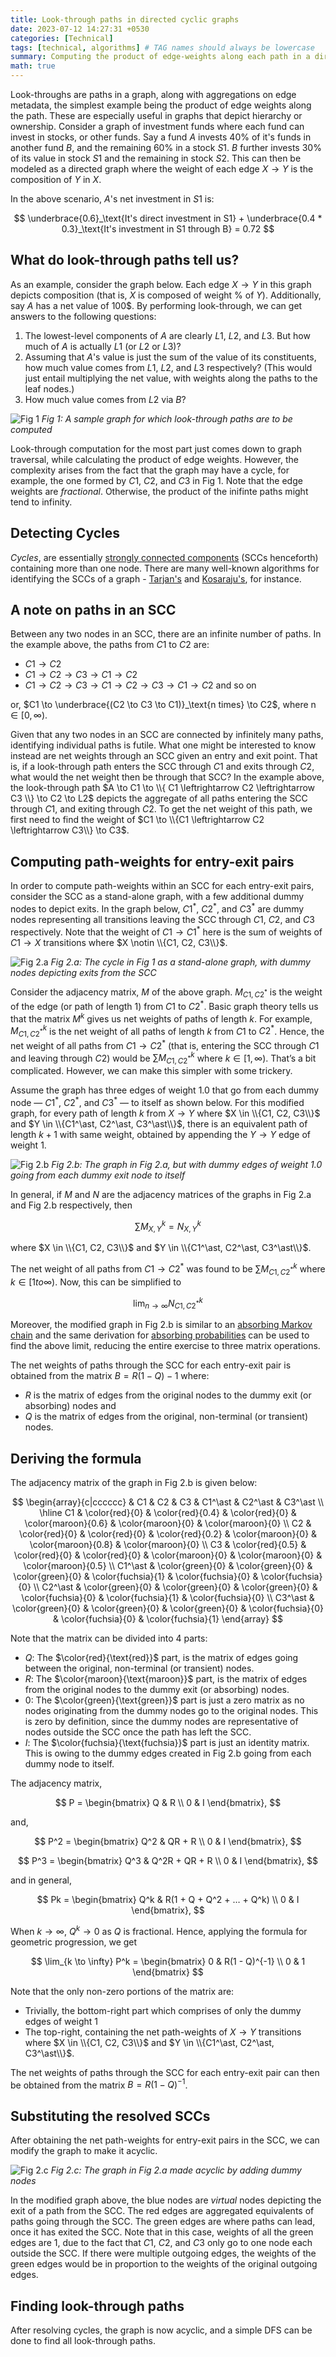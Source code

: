 ```yaml
---
title: Look-through paths in directed cyclic graphs
date: 2023-07-12 14:27:31 +0530
categories: [Technical]
tags: [technical, algorithms] # TAG names should always be lowercase
summary: Computing the product of edge-weights along each path in a directed cyclic graph.
math: true
---
```


Look-throughs are paths in a graph, along with aggregations on edge metadata, the simplest example being the product of edge weights along the path. These are especially useful in graphs that depict hierarchy or ownership. Consider a graph of investment funds where each fund can invest in stocks, or other funds. Say a fund $A$ invests $40\%$ of it's funds in another fund $B$, and the remaining $60\%$ in a stock $S1$. $B$ further invests $30\%$ of its value in stock $S1$ and the remaining in stock $S2$. This can then be modeled as a directed graph where the weight of each edge $X \to Y$ is the composition of $Y$ in $X$.

In the above scenario, $A$'s net investment in $S1$ is:

$$
\underbrace{0.6}_\text{It's direct investment in S1} + \underbrace{0.4 * 0.3}_\text{It's investment in S1 through B} = 0.72
$$

## What do look-through paths tell us?

As an example, consider the graph below. Each edge $X → Y$ in this graph depicts composition (that is, $X$ is composed of weight % of $Y$). Additionally, say $A$ has a net value of 100$. By performing look-through, we can get answers to the following questions:

1. The lowest-level components of $A$ are clearly $L1$, $L2$, and $L3$. But how much of $A$ is actually $L1$ (or $L2$ or $L3$)?
2. Assuming that $A$'s value is just the sum of the value of its constituents, how much value comes from $L1$, $L2$, and $L3$ respectively? (This would just entail multiplying the net value, with weights along the paths to the leaf nodes.)
3. How much value comes from $L2$ via $B$?

![Fig 1](/assets/img/posts/Lookthrough/fig_1.svg)
_Fig 1: A sample graph for which look-through paths are to be computed_

Look-through computation for the most part just comes down to graph traversal, while calculating the product of edge weights. However, the complexity arises from the fact that the graph may have a cycle, for example, the one formed by $C1$, $C2$, and $C3$ in Fig 1. Note that the edge weights are _fractional_. Otherwise, the product of the inifinte paths might tend to infinity.

## Detecting Cycles

_Cycles_, are essentially [strongly connected components](https://en.wikipedia.org/wiki/Strongly_connected_component) (SCCs henceforth) containing more than one node. There are many well-known algorithms for identifying the SCCs of a graph - [Tarjan's](https://en.wikipedia.org/wiki/Tarjan%27s_strongly_connected_components_algorithm) and [Kosaraju's](https://en.wikipedia.org/wiki/Kosaraju%27s_algorithm), for instance.

## A note on paths in an SCC

Between any two nodes in an SCC, there are an infinite number of paths. In the example above, the paths from $C1$ to $C2$ are:

- $C1 \to C2$
- $C1 \to C2 \to C3 \to C1 \to C2$
- $C1 \to C2 \to C3 \to C1 \to C2 \to C3 \to C1 \to C2$ and so on

or, $C1 \to \underbrace{(C2 \to C3 \to C1)}_\text{n times} \to C2$, where n $\in [0, \infty)$.

Given that any two nodes in an SCC are connected by infinitely many paths, identifying individual paths is futile. What one might be interested to know instead are net weights through an SCC given an entry and exit point. That is, if a look-through path enters the SCC through $C1$ and exits through $C2$, what would the net weight then be through that SCC? In the example above, the look-through path $A \to C1 \to \\{ C1 \leftrightarrow C2 \leftrightarrow C3 \\} \to C2 \to L2$ depicts the aggregate of all paths entering the SCC through $C1$, and exiting through $C2$. To get the net weight of this path, we first need to find the weight of $C1 \to \\{C1 \leftrightarrow C2 \leftrightarrow C3\\} \to C3$.

## Computing path-weights for entry-exit pairs

In order to compute path-weights within an SCC for each entry-exit pairs, consider the SCC as a stand-alone graph, with a few additional dummy nodes to depict exits. In the graph below, $C1^\ast$, $C2^\ast$, and $C3^\ast$ are dummy nodes representing all transitions leaving the SCC through $C1$, $C2$, and $C3$ respectively. Note that the weight of $C1 \to C1^\ast$ here is the sum of weights of $C1 \to X$ transitions where $X \notin \\{C1, C2, C3\\}$.

![Fig 2.a](/assets/img/posts/Lookthrough/fig_2a.svg)
_Fig 2.a: The cycle in Fig 1 as a stand-alone graph, with dummy nodes depicting exits from the SCC_

Consider the adjacency matrix, $M$ of the above graph. $M_{C1, C2^\ast}$ is the weight of the edge (or path of length 1) from $C1$ to $C2^\ast$. Basic graph theory tells us that the matrix $M^k$ gives us net weights of paths of length $k$. For example, $M^k_{C1, C2^\ast}$ is the net weight of all paths of length $k$ from $C1$ to $C2^\ast$.
Hence, the net weight of all paths from $C1 \to C2^\ast$ (that is, entering the SCC through $C1$ and leaving through $C2$) would be $\sum M^k_{C1, C2^\ast}$ where $k \in [1, \infty)$. That’s a bit complicated. However, we can make this simpler with some trickery.

Assume the graph has three edges of weight $1.0$ that go from each dummy node — $C1^\ast$, $C2^\ast$, and $C3^\ast$ — to itself as shown below. For this modified graph, for every path of length $k$ from $X \to Y$ where $X \in \\{C1, C2, C3\\}$ and $Y \in \\{C1^\ast, C2^\ast, C3^\ast\\}$, there is an equivalent path of length $k + 1$ with same weight, obtained by appending the $Y \to Y$ edge of weight $1$.

![Fig 2.b](/assets/img/posts/Lookthrough/fig_2b.svg)
_Fig 2.b: The graph in Fig 2.a, but with dummy edges of weight 1.0 going from each dummy exit node to itself_

In general, if $M$ and $N$ are the adjacency matrices of the graphs in Fig 2.a and Fig 2.b respectively, then

$$
\sum M^k_{X, Y} = N^k_{X, Y}
$$

where $X \in \\{C1, C2, C3\\}$ and $Y \in \\{C1^\ast, C2^\ast, C3^\ast\\}$.

The net weight of all paths from $C1 \to C2^\ast$ was found to be $\sum M^k_{C1, C2^\ast}$ where $k \in [1 to \infty)$. Now, this can be simplified to

$$
\lim_{n \to \infty} N^k_{C1, C2^\ast}
$$

Moreover, the modified graph in Fig 2.b is similar to an [absorbing Markov chain](https://en.wikipedia.org/wiki/Absorbing_Markov_chain) and the same derivation for [absorbing probabilities](https://en.wikipedia.org/wiki/Absorbing_Markov_chain#Absorbing_probabilities) can be used to find the above limit, reducing the entire exercise to three matrix operations.

The net weights of paths through the SCC for each entry-exit pair is obtained from the matrix $B = R(1 - Q)-1$ where:

- $R$ is the matrix of edges from the original nodes to the dummy exit (or absorbing) nodes and
- $Q$ is the matrix of edges from the original, non-terminal (or transient) nodes.

## Deriving the formula

The adjacency matrix of the graph in Fig 2.b is given below:

$$
\begin{array}{c|cccccc}
 & C1 & C2 & C3 & C1^\ast & C2^\ast & C3^\ast \\
\hline
C1 & \color{red}{0} & \color{red}{0.4} & \color{red}{0} & \color{maroon}{0.6} & \color{maroon}{0} & \color{maroon}{0} \\
C2 & \color{red}{0} & \color{red}{0} & \color{red}{0.2} & \color{maroon}{0} & \color{maroon}{0.8} & \color{maroon}{0} \\
C3 & \color{red}{0.5} & \color{red}{0} & \color{red}{0} & \color{maroon}{0} & \color{maroon}{0} & \color{maroon}{0.5} \\
C1^\ast & \color{green}{0} & \color{green}{0} & \color{green}{0} & \color{fuchsia}{1} & \color{fuchsia}{0} & \color{fuchsia}{0} \\
C2^\ast & \color{green}{0} & \color{green}{0} & \color{green}{0} & \color{fuchsia}{0} & \color{fuchsia}{1} & \color{fuchsia}{0} \\
C3^\ast & \color{green}{0} & \color{green}{0} & \color{green}{0} & \color{fuchsia}{0} & \color{fuchsia}{0} & \color{fuchsia}{1}
\end{array}
$$

Note that the matrix can be divided into 4 parts:

- $Q$: The $\color{red}{\text{red}}$ part, is the matrix of edges going between the original, non-terminal (or transient) nodes.
- $R$: The $\color{maroon}{\text{maroon}}$ part, is the matrix of edges from the original nodes to the dummy exit (or absorbing) nodes.
- $0$: The $\color{green}{\text{green}}$ part is just a zero matrix as no nodes originating from the dummy nodes go to the original nodes. This is zero by definition, since the dummy nodes are representative of nodes outside the SCC once the path has left the SCC.
- $I$: The $\color{fuchsia}{\text{fuchsia}}$ part is just an identity matrix. This is owing to the dummy edges created in Fig 2.b going from each dummy node to itself.

The adjacency matrix,

$$
P = \begin{bmatrix}
Q & R \\
0 & I
\end{bmatrix},
$$

and,

$$
P^2 = \begin{bmatrix}
Q^2 & QR + R \\
0 & I
\end{bmatrix},
$$

$$
P^3 = \begin{bmatrix}
Q^3 & Q^2R + QR + R \\
0 & I
\end{bmatrix},
$$

and in general,

$$
Pk = \begin{bmatrix}
Q^k & R(1 + Q + Q^2 + … + Q^k) \\
0 & I
\end{bmatrix},
$$

When $k \to \infty$, $Q^k \to 0$ as $Q$ is fractional.
Hence, applying the formula for geometric progression, we get

$$
\lim_{k \to \infty} P^k = \begin{bmatrix}
0 & R(1 - Q)^{-1} \\
0 & 1
\end{bmatrix}
$$

Note that the only non-zero portions of the matrix are:

- Trivially, the bottom-right part which comprises of only the dummy edges of weight 1
- The top-right, containing the net path-weights of $X \to Y$ transitions where $X \in \\{C1, C2, C3\\}$ and $Y \in \\{C1^\ast, C2^\ast, C3^\ast\\}$.

The net weights of paths through the SCC for each entry-exit pair can then be obtained from the matrix $B = R(1 - Q)^{-1}$.

## Substituting the resolved SCCs

After obtaining the net path-weights for entry-exit pairs in the SCC, we can modify the graph to make it acyclic.

![Fig 2.c](/assets/img/posts/Lookthrough/fig_2c.svg)
_Fig 2.c: The graph in Fig 2.a made acyclic by adding dummy nodes_

In the modified graph above, the blue nodes are _virtual_ nodes depicting the exit of a path from the SCC. The red edges are aggregated equivalents of paths going through the SCC. The green edges are where paths can lead, once it has exited the SCC. Note that in this case, weights of all the green edges are 1, due to the fact that $C1$, $C2$, and $C3$ only go to one node each outside the SCC. If there were multiple outgoing edges, the weights of the green edges would be in proportion to the weights of the original outgoing edges.

## Finding look-through paths

After resolving cycles, the graph is now acyclic, and a simple DFS can be done to find all look-through paths.
